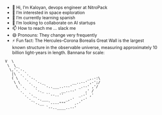 - 👋 Hi, I’m Kaloyan, devops engineer at NitroPack
- 👀 I’m interested in space exploration
- 🌱 I’m currently learning spanish
- 💞️ I’m looking to collaborate on AI startups
- 📫 How to reach me ... slack me
- 😄 Pronouns: They change very frequently
- ⚡ Fun fact: The Hercules–Corona Borealis Great Wall is the largest known structure in the observable universe, measuring approximately 10 billion light-years in length. Bannana for scale:

```//\
V  \
 \  \_
  \,'.`-.
   |\ `. `.       
   ( \  `. `-.                        _,.-:\
    \ \   `.  `-._             __..--' ,-';/
     \ `.   `-.   `-..___..---'   _.--' ,'/
      `. `    `-._        __..--'    ,' /
        `. `-_     ``--..''       _.-' ,'
          `-_ `-.___        _,-'   ,-'
             `-.__  `----"""    .-'
                   `--..____..--'
```
